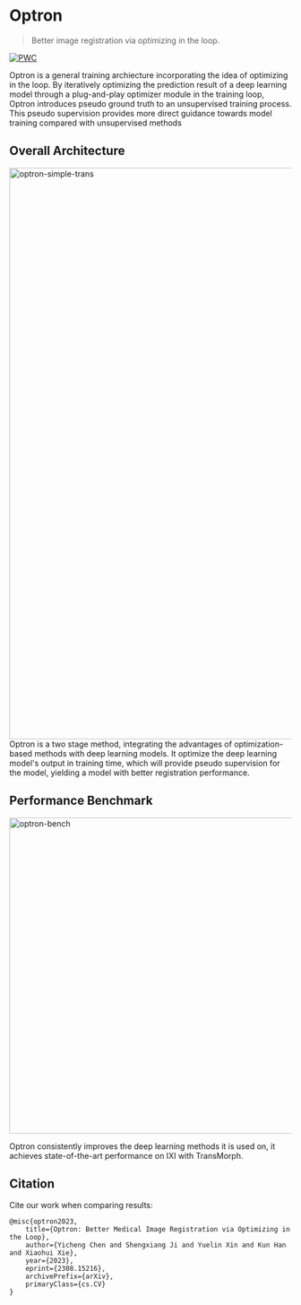 # Optron
> Better image registration via optimizing in the loop.

[![PWC](https://img.shields.io/endpoint.svg?url=https://paperswithcode.com/badge/optron-better-medical-image-registration-via/medical-image-registration-on-ixi)](https://paperswithcode.com/sota/medical-image-registration-on-ixi?p=optron-better-medical-image-registration-via)

Optron is a general training archiecture incorporating the idea of optimizing in the loop. By iteratively optimizing the prediction result of a deep learning model through a plug-and-play optimizer module in the training loop, Optron introduces pseudo ground truth to an unsupervised training process. This pseudo supervision provides more direct guidance towards model training compared with unsupervised methods

## Overall Architecture
<img width="1020" alt="optron-simple-trans" src="https://github.com/miraclefactory/optron/assets/89094576/fb6f9dd1-4fe2-42a8-969a-64e04d0ffe75">
Optron is a two stage method, integrating the advantages of optimization-based methods with deep learning models. It optimize the deep learning model's output in training time, which will provide pseudo supervision for the model, yielding a model with better registration performance.

## Performance Benchmark
<img width="564" alt="optron-bench" src="https://github.com/miraclefactory/optron/assets/89094576/21ac1af3-24e6-4763-89a2-86744c021ac5">

Optron consistently improves the deep learning methods it is used on, it achieves state-of-the-art performance on IXI with TransMorph.

## Citation
Cite our work when comparing results:
```
@misc{optron2023,
    title={Optron: Better Medical Image Registration via Optimizing in the Loop}, 
    author={Yicheng Chen and Shengxiang Ji and Yuelin Xin and Kun Han and Xiaohui Xie},
    year={2023},
    eprint={2308.15216},
    archivePrefix={arXiv},
    primaryClass={cs.CV}
}
```
